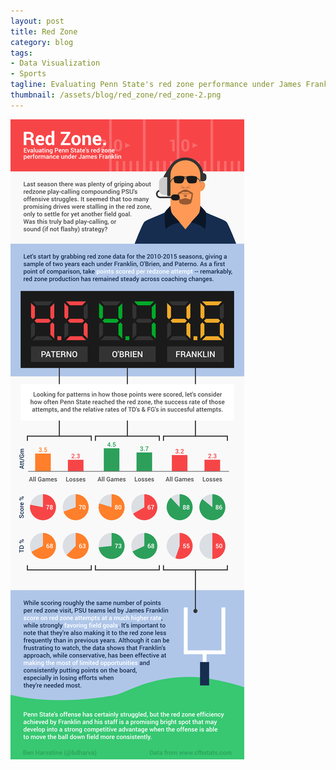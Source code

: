 ```yaml
---
layout: post
title: Red Zone
category: blog
tags:
- Data Visualization
- Sports
tagline: Evaluating Penn State's red zone performance under James Franklin
thumbnail: /assets/blog/red_zone/red_zone-2.png
---
```


![](/assets/blog/red_zone/red_zone-1.png)
